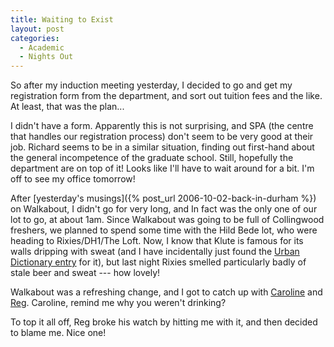 ```yaml
---
title: Waiting to Exist
layout: post
categories:
  - Academic
  - Nights Out
---
```

So after my induction meeting yesterday, I decided to go and get my registration form from the department, and sort out tuition fees and the like. At least, that was the plan...

I didn't have a form. Apparently this is not surprising, and SPA (the centre that handles our registration process) don't seem to be very good at their job. Richard seems to be in a similar situation, finding out first-hand about the general incompetence of the graduate school. Still, hopefully the department are on top of it! Looks like I'll have to wait around for a bit. I'm off to see my office tomorrow!

After [yesterday's musings]({% post_url 2006-10-02-back-in-durham %}) on Walkabout, I didn't go for very long, and In fact was the only one of our lot to go, at about 1am. Since Walkabout was going to be full of Collingwood freshers, we planned to spend some time with the Hild Bede lot, who were heading to Rixies/DH1/The Loft. Now, I know that Klute is famous for its walls dripping with sweat (and I have incidentally just found the [Urban Dictionary entry](https://www.urbandictionary.com/define.php?term=Klute) for it), but last night Rixies smelled particularly badly of stale beer and sweat --- how lovely!

Walkabout was a refreshing change, and I got to catch up with [Caroline](https://pictures.scholesmafia.co.uk/index.php/?profile=46) and [Reg](https://pictures.scholesmafia.co.uk/index.php/?profile=88). Caroline, remind me why you weren't drinking?

To top it all off, Reg broke his watch by hitting me with it, and then decided to blame me. Nice one!
